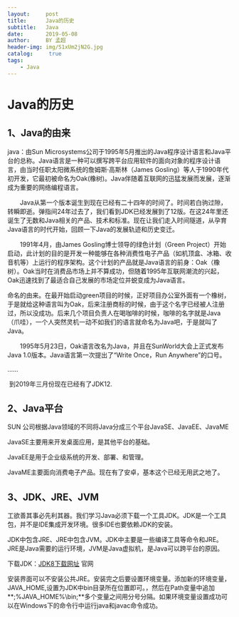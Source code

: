 ```yaml
---
layout:     post
title:      Java的历史
subtitle:   Java
date:       2019-05-08
author:     BY 孟超
header-img: img/S1xUm2jN2G.jpg
catalog: 	 true
tags:
    - Java
---
```


# Java的历史

## 1、Java的由来

java：由Sun Microsystems公司于1995年5月推出的Java程序设计语言和Java平台的总称。Java语言是一种可以撰写跨平台应用软件的面向对象的程序设计语言，由当时任职太阳微系统的詹姆斯·高斯林（James Gosling）等人于1990年代初开发，它最初被命名为Oak(橡树)。Java伴随着互联网的迅猛发展而发展，逐渐成为重要的网络编程语言。

　　Java从第一个版本诞生到现在已经有二十四年的时间了。时间若白驹过隙，转瞬即逝。弹指间24年过去了，我们看到JDK已经发展到了12版。在这24年里还诞生了无数和Java相关的产品、技术和标准。现在让我们走入时间隧道，从孕育Java语言的时代开始，回顾一下Java的发展轨迹和历史变迁。

　　1991年4月，由James Gosling博士领导的绿色计划（Green Project）开始启动，此计划的目的是开发一种能够在各种消费性电子产品（如机顶盒、冰箱、收音机等）上运行的程序架构。这个计划的产品就是Java语言的前身：Oak（橡树）。Oak当时在消费品市场上并不算成功，但随着1995年互联网潮流的兴起，Oak迅速找到了最适合自己发展的市场定位并蜕变成为Java语言。

​       命名的由来。在最开始启动green项目的时候，正好项目办公室外面有一个橡树，于是就给这种语言叫为Oak，后来注册商标的时候，由于这个名字已经被人注册过，所以没成功。后来几个项目负责人在喝咖啡的时候，咖啡的名字就是Java（爪哇），一个人突然灵机一动不如我们的语言就命名为Java吧，于是就叫了Java。

　　1995年5月23日，Oak语言改名为Java，并且在SunWorld大会上正式发布Java 1.0版本。Java语言第一次提出了“Write Once，Run Anywhere”的口号。

……

​	到2019年三月份现在已经有了JDK12.

## 2、Java平台

SUN 公司根据Java领域的不同将Java分成三个平台JavaSE、JavaEE、JavaME

JavaSE主要用来开发桌面应用，是其他平台的基础。

JavaEE是用于企业级系统的开发、部署、和管理。

JavaME主要面向消费电子产品。现在有了安卓，基本这个已经无用武之地了。



## 3、JDK、JRE、JVM

工欲善其事必先利其器。我们学习Java必须下载一个工具JDK。JDK是一个工具包，并不是IDE集成开发环境。很多IDE也要依赖JDK的安装。

JDK中包含JRE、JRE中包含JVM。JDK中主要是一些编译工具等命令和JRE。JRE是Java需要的运行环境，JVM是Java虚拟机，是Java可以跨平台的原因。

下载JDK：[JDK8下载网址](https://www.oracle.com/technetwork/java/javase/downloads/jdk8-downloads-2133151.html) 官网

安装界面可以不安装公共JRE。安装完之后要设置环境变量。添加新的环境变量，JAVA_HOME,设置为JDK中bin目录所在位置即可。，然后在Path变量中追加**;%JAVA_HOME%\bin;**多个变量之间用分号分隔。如果环境变量设置成功可以在Windows下的命令行中运行java和javac命令成功。

